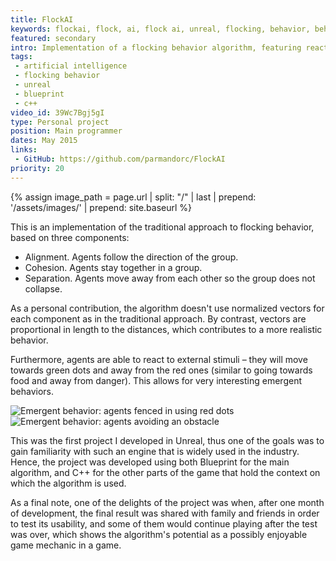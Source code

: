 ```yaml
---
title: FlockAI
keywords: flockai, flock, ai, flock ai, unreal, flocking, behavior, behaviour
featured: secondary
intro: Implementation of a flocking behavior algorithm, featuring reaction to external stimuli.
tags:
 - artificial intelligence
 - flocking behavior
 - unreal
 - blueprint
 - c++
video_id: 39Wc7Bgj5gI
type: Personal project
position: Main programmer
dates: May 2015
links: 
 - GitHub: https://github.com/parmandorc/FlockAI
priority: 20 
---
```


{% assign image_path = page.url | split: "/" | last | prepend: '/assets/images/' | prepend: site.baseurl %}

This is an implementation of the traditional approach to flocking behavior, based on three components:
- Alignment. Agents follow the direction of the group.
- Cohesion. Agents stay together in a group.
- Separation. Agents move away from each other so the group does not collapse.

As a personal contribution, the algorithm doesn't use normalized vectors for each component as in the traditional approach. By contrast, vectors are proportional in length to the distances, which contributes to a more realistic behavior.

Furthermore, agents are able to react to external stimuli – they will move towards green dots and away from the red ones (similar to going towards food and away from danger). This allows for very interesting emergent behaviors.

<div class="image-group">
	<div><img alt="Emergent behavior: agents fenced in using red dots" src="{{image_path}}/fence-in.jpg" /></div>
	<div><img alt="Emergent behavior: agents avoiding an obstacle" src="{{image_path}}/avoid.jpg" /></div>
</div>

This was the first project I developed in Unreal, thus one of the goals was to gain familiarity with such an engine that is widely used in the industry. Hence, the project was developed using both Blueprint for the main algorithm, and C++ for the other parts of the game that hold the context on which the algorithm is used.

As a final note, one of the delights of the project was when, after one month of development, the final result was shared with family and friends in order to test its usability, and some of them would continue playing after the test was over, which shows the algorithm's potential as a possibly enjoyable game mechanic in a game.
